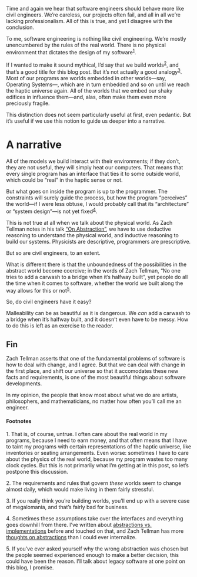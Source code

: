 Time and again we hear that software engineers should behave more like civil
engineers. We’re careless, our projects often fail, and all in all we’re lacking
professionalism. All of this is true, and yet I disagree with the conclusion.

To me, software engineering is nothing like civil engineering. We’re mostly
unencumbered by the rules of the real world. There is no physical environment
that dictates the design of my software<sup>[1](#1)</sup>.

If I wanted to make it sound mythical, I’d say that we build
worlds<sup>[2](#2)</sup>, and that’s a good title for this blog post. But it’s
not actually a good analogy<sup>[3](#3)</sup>. Most of our programs are worlds
embedded in other worlds—say, Operating Systems—, which are in turn embedded
and so on until we reach the haptic universe again. All of the worlds that we
embed our shaky edifices in influence them—and, alas, often make them even more
preciously fragile.

This distinction does not seem particularly useful at first, even pedantic. But
it’s useful if we use this notion to guide us deeper into a narrative.

# A narrative

All of the models we build interact with their environments; if they don’t, they
are not useful, they will simply heat our computers. That means that every
single program has an interface that ties it to some outside world, which could
be “real” in the haptic sense or not.

But what goes on inside the program is up to the programmer. The constraints
will surely guide the process, but how the program “perceives” the world—if I
were less obtuse, I would probably call that its “architecture” or “system
design”—is not yet fixed<sup>[4](#4)</sup>.

This is not true at all when we talk about the physical world. As Zach Tellman
notes in his talk [“On Abstraction”](https://www.youtube.com/watch?v=x9pxbnFC4aQ),
we have to use deductive reasoning to understand the physical world, and
inductive reasoning to build our systems. Physicists are descriptive,
programmers are prescriptive.

But so are civil engineers, to an extent.

What is different there is that the unboundedness of the possibilities in the
abstract world become coercive; in the words of Zach Tellman, “No one tries to
add a carwash to a bridge when it’s halfway built”, yet people do all the time
when it comes to software, whether the world we built along the way allows for
this or not<sup>[5](#5)</sup>.

So, do civil engineers have it easy?

Malleability can be as beautiful as it is dangerous. We *can* add a carwash to a
bridge when it’s halfway built, and it doesn’t even have to be messy. How to do
this is left as an exercise to the reader.

## Fin

Zach Tellman asserts that one of the fundamental problems of software is how to
deal with change, and I agree. But that we can deal with change in the first
place, and shift our universe so that it accomodates these new facts and
requirements, is one of the most beautiful things about software developments.

In my opinion, the people that know most about what we do are artists,
philosophers, and mathematicians, no matter how often you’ll call me an
engineer.

#### Footnotes

<span id="1">1.</span> That is, of course, untrue. I often care about the real
                       world in my programs, because I need to earn money, and
                       that often means that I have to taint my programs with
                       certain representations of the haptic universe, like
                       inventories or seating arrangements. Even worse:
                       sometimes I have to care about the physics of the real
                       world, because my program wastes too many clock cycles.
                       But this is not primarily what I’m getting at in this
                       post, so let’s postpone this discussion.

<span id="2">2.</span> The requirements and rules that govern *these* worlds
                       seem to change almost daily, which would make living in
                       them fairly stressful.

<span id="3">3.</span> If you really think you’re building worlds, you’ll end up
                       with a severe case of megalomania, and that’s fairly bad
                       for business.

<span id="4">4.</span>  Sometimes these assumptions take over the interfaces
                        and everything goes downhill from there. I’ve written
                        about [abstractions vs. implementations](https://blog.veitheller.de/Abstractions.html)
                        before and touched on that, and Zach Tellman has more
                        [thoughts on abstractions](https://www.youtube.com/watch?v=x9pxbnFC4aQ)
                        than I could ever internalize.

<span id="5">5.</span> If you’ve ever asked yourself why the wrong abstraction
                       was chosen but the people seemed experienced enough to
                       make a better decision, this could have been the reason.
                       I’ll talk about legacy software at one point on this
                       blog, I promise.
